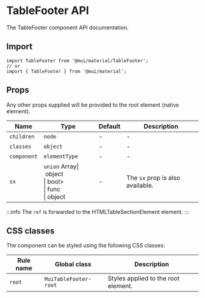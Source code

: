 # TableFooter API

The TableFooter component API documentation.

## Import

```
import TableFooter from '@mui/material/TableFooter';
// or
import { TableFooter } from '@mui/material';
```

## Props

Any other props supplied will be provided to the root element (native element).

| Name | Type | Default | Description |
| --- | --- | --- | --- |
| `children` | `node` | - | - |
| `classes` | `object` | - | - |
| `component` | `elementType` | - | - |
| `sx` | `union` Array\| object<br>\| bool><br>\| func<br>\| object | - | The `sx` prop is also available. |

:::info
The `ref` is forwarded to the HTMLTableSectionElement element.
:::

## CSS classes

The component can be styled using the following CSS classes:

| Rule name | Global class | Description |
| --- | --- | --- |
| `root` | `MuiTableFooter-root` | Styles applied to the root element. |